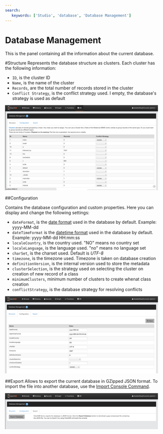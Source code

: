 ```yaml
---
search:
   keywords: ['Studio', 'database', 'Database Management']
---
```


# Database Management
This is the panel containing all the information about the current database.

#Structure
Represents the database structure as clusters. Each cluster has the following information:
- `ID`, is the cluster ID
- `Name`, is the name of the cluster
- `Records`, are the total number of records stored in the cluster
- `Conflict Strategy`, is the conflict strategy used. I empty, the database's strategy is used as default

![Structure](../images/structure.png)

##Configuration

Contains the database configuration and custom properties. Here you can display and change the following settings:
- `dateFormat`, is the [date format](../Managing-Dates.md) used in the database by default. Example: yyyy-MM-dd
- `dateTimeFormat` is the [datetime format](../Managing-Dates.md) used in the database by default. Example: yyyy-MM-dd HH:mm:ss
- `localeCountry`, is the country used. "NO" means no country set
- `localeLanguage`, is the language used. "no" means no language set
- `charSet`,	is the charset used. Default is *UTF-8*
- `timezone`, is the timezone used. Timezone is taken on database creation
- `definitionVersion`, is the internal version used to store the metadata	
- `clusterSelection`, is the strategy used on selecting the cluster on creation of new record of a class
- `minimumClusters`, minimum number of clusters to create whenat class creation
- `conflictStrategy`, is the database strategy for resolving conflicts

![Configuration](../images/configuration.png)

##Export
Allows to export the current database in GZipped JSON format. To import the file into another database, use the [Import Console Command](../Console-Command-Import.md).

![Export](../images/import-export.png)
